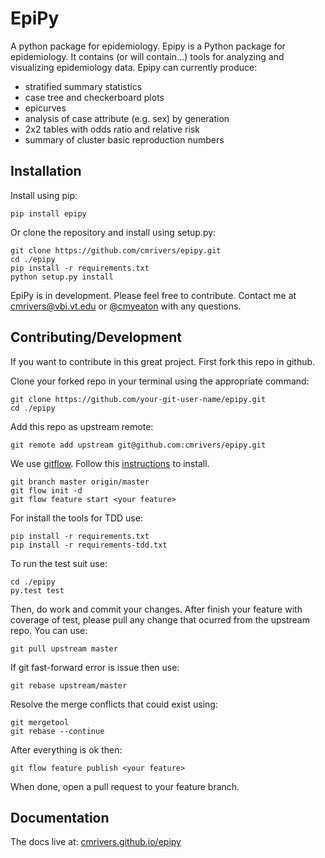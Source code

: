 EpiPy
========
A python package for epidemiology. Epipy is a Python package for epidemiology.
It contains (or will contain…) tools for analyzing and visualizing epidemiology data.
Epipy can currently produce:

* stratified summary statistics
* case tree and checkerboard plots
* epicurves
* analysis of case attribute (e.g. sex) by generation
* 2x2 tables with odds ratio and relative risk
* summary of cluster basic reproduction numbers

Installation
------------
Install using pip:

    pip install epipy
    
Or clone the repository and install using setup.py:

    git clone https://github.com/cmrivers/epipy.git
    cd ./epipy
    pip install -r requirements.txt
    python setup.py install

EpiPy is in development. Please feel free to contribute.
Contact me at cmrivers@vbi.vt.edu or [@cmyeaton](http://twitter.com/cmyeaton) with any questions.

Contributing/Development
------------
If you want to contribute in this great project. First fork this repo in github.

Clone your forked repo in your terminal using the appropriate command:

    git clone https://github.com/your-git-user-name/epipy.git
    cd ./epipy

Add this repo as upstream remote:

    git remote add upstream git@github.com:cmrivers/epipy.git

We use [gitflow](https://github.com/nvie/gitflow). Follow this [instructions](https://github.com/nvie/gitflow/wiki/Installation) to install.

    git branch master origin/master
    git flow init -d
    git flow feature start <your feature>

For install the tools for TDD use:
    
    pip install -r requirements.txt
    pip install -r requirements-tdd.txt

To run the test suit use:

    cd ./epipy
    py.test test

Then, do work and commit your changes. After finish your feature with coverage of test, please pull any change that ocurred from the upstream repo. You can use:

    git pull upstream master

If git fast-forward error is issue then use:

    git rebase upstream/master

Resolve the merge conflicts that couid exist using:

    git mergetool
    git rebase --continue

After everything is ok then:

    git flow feature publish <your feature>

When done, open a pull request to your feature branch.


Documentation
------------
The docs live at: [cmrivers.github.io/epipy](https://cmrivers.github.io/epipy)
